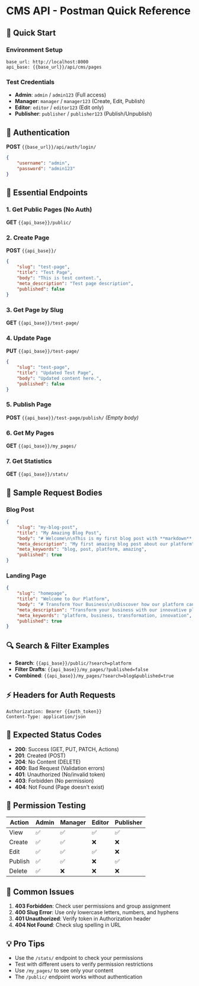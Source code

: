 # CMS API - Postman Quick Reference

## 🚀 Quick Start

### Environment Setup
```
base_url: http://localhost:8000
api_base: {{base_url}}/api/cms/pages
```

### Test Credentials
- **Admin**: `admin` / `admin123` (Full access)
- **Manager**: `manager` / `manager123` (Create, Edit, Publish)
- **Editor**: `editor` / `editor123` (Edit only)
- **Publisher**: `publisher` / `publisher123` (Publish/Unpublish)

## 🔑 Authentication

**POST** `{{base_url}}/api/auth/login/`
```json
{
    "username": "admin",
    "password": "admin123"
}
```

## 📝 Essential Endpoints

### 1. **Get Public Pages** (No Auth)
**GET** `{{api_base}}/public/`

### 2. **Create Page**
**POST** `{{api_base}}/`
```json
{
    "slug": "test-page",
    "title": "Test Page",
    "body": "This is test content.",
    "meta_description": "Test page description",
    "published": false
}
```

### 3. **Get Page by Slug**
**GET** `{{api_base}}/test-page/`

### 4. **Update Page**
**PUT** `{{api_base}}/test-page/`
```json
{
    "slug": "test-page",
    "title": "Updated Test Page",
    "body": "Updated content here.",
    "published": false
}
```

### 5. **Publish Page**
**POST** `{{api_base}}/test-page/publish/`
*(Empty body)*

### 6. **Get My Pages**
**GET** `{{api_base}}/my_pages/`

### 7. **Get Statistics**
**GET** `{{api_base}}/stats/`

## 🎯 Sample Request Bodies

### Blog Post
```json
{
    "slug": "my-blog-post",
    "title": "My Amazing Blog Post",
    "body": "# Welcome\n\nThis is my first blog post with **markdown** support!\n\n## Features\n- Easy to use\n- SEO friendly\n- Responsive design",
    "meta_description": "My first amazing blog post about our platform",
    "meta_keywords": "blog, post, platform, amazing",
    "published": true
}
```

### Landing Page
```json
{
    "slug": "homepage",
    "title": "Welcome to Our Platform",
    "body": "# Transform Your Business\n\nDiscover how our platform can help you achieve more.\n\n## Why Choose Us?\n- Proven Results\n- Expert Support\n- Cutting-edge Technology\n\n[Get Started Today](#cta)",
    "meta_description": "Transform your business with our innovative platform. Get started today!",
    "meta_keywords": "platform, business, transformation, innovation",
    "published": true
}
```

## 🔍 Search & Filter Examples

- **Search**: `{{api_base}}/public/?search=platform`
- **Filter Drafts**: `{{api_base}}/my_pages/?published=false`
- **Combined**: `{{api_base}}/my_pages/?search=blog&published=true`

## ⚡ Headers for Auth Requests
```
Authorization: Bearer {{auth_token}}
Content-Type: application/json
```

## 🎯 Expected Status Codes
- **200**: Success (GET, PUT, PATCH, Actions)
- **201**: Created (POST)
- **204**: No Content (DELETE)
- **400**: Bad Request (Validation errors)
- **401**: Unauthorized (No/invalid token)
- **403**: Forbidden (No permission)
- **404**: Not Found (Page doesn't exist)

## 🧪 Permission Testing

| Action | Admin | Manager | Editor | Publisher |
|--------|-------|---------|--------|-----------|
| View | ✅ | ✅ | ✅ | ✅ |
| Create | ✅ | ✅ | ❌ | ❌ |
| Edit | ✅ | ✅ | ✅ | ❌ |
| Publish | ✅ | ✅ | ❌ | ✅ |
| Delete | ✅ | ❌ | ❌ | ❌ |

## 🚨 Common Issues

1. **403 Forbidden**: Check user permissions and group assignment
2. **400 Slug Error**: Use only lowercase letters, numbers, and hyphens
3. **401 Unauthorized**: Verify token in Authorization header
4. **404 Not Found**: Check slug spelling in URL

## 💡 Pro Tips

- Use the `/stats/` endpoint to check your permissions
- Test with different users to verify permission restrictions
- Use `/my_pages/` to see only your content
- The `/public/` endpoint works without authentication